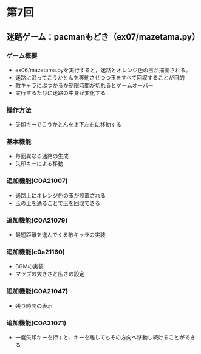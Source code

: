 # 第7回
## 迷路ゲーム：pacmanもどき（ex07/mazetama.py）
### ゲーム概要
- ex06/mazetama.pyを実行すると，迷路とオレンジ色の玉が描画される。
- 迷路に沿ってこうかとんを移動させつつ玉をすべて回収することが目的
- 敵キャラにぶつかるか制限時間が切れるとゲームオーバー
- 実行するたびに迷路の中身が変化する
### 操作方法
- 矢印キーでこうかとんを上下左右に移動する
### 基本機能
- 毎回異なる迷路の生成
- 矢印キーによる移動
### 追加機能(C0A21007)
- 通路上にオレンジ色の玉が設置される
- 玉の上を通ることで玉を回収できる
### 追加機能(C0A21079)
- 最短距離を進んでくる敵キャラの実装
### 追加機能(c0a21160)
- BGMの実装
- マップの大きさと広さの設定
### 追加機能(C0A21047)
- 残り時間の表示
### 追加機能(C0A21071)
- 一度矢印キーを押すと、キーを離してもその方向へ移動し続けることができる
